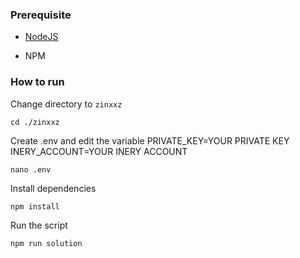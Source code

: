 ### Prerequisite

- [NodeJS](https://nodejs.org/en/)

- NPM



### How to run

Change directory to ```zinxxz```

```shell
cd ./zinxxz
```

Create .env and edit the variable
PRIVATE_KEY=YOUR PRIVATE KEY
INERY_ACCOUNT=YOUR INERY ACCOUNT

```shell
nano .env
```

Install dependencies

```shell
npm install
```

Run the script

```
npm run solution
```
